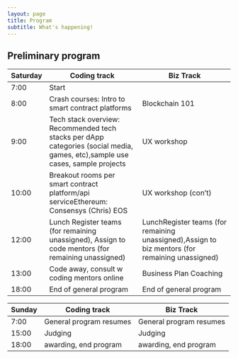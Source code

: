 ```yaml
---
layout: page
title: Program
subtitle: What's happening!
---
```


## Preliminary program
| Saturday              | Coding track                                                                                                                 	    | Biz Track                                                                                       	|
|----------------------	|-------------------------------------------------------------------------------------------------------------------------------	|-------------------------------------------------------------------------------------------------	|
| 7:00                 	| Start                                                                                                                         	|                                                                                                 	|
| 8:00                 	| Crash courses: Intro to smart contract platforms                                                                              	| Blockchain 101                                                                                  	|
| 9:00                 	| Tech stack overview: Recommended tech stacks per dApp categories (social media, games, etc),sample use cases, sample projects 	| UX workshop                                                                                     	|
| 10:00                	| Breakout rooms per smart contract platform/api serviceEthereum: Consensys (Chris) EOS                                         	| UX workshop (con’t)                                                                             	|
| 12:00                	| Lunch Register teams (for remaining unassigned), Assign to code mentors (for remaining unassigned)                            	| LunchRegister teams (for remaining unassigned),Assign to biz mentors (for remaining unassigned) 	|
| 13:00                	| Code away, consult w coding mentors online                                                                                    	| Business Plan Coaching                                                                          	|
| 18:00                	| End of general program                                                                                                        	| End of general program                                                                          	|


| Sunday    	        | Coding track                                                                                                                      | Biz Track                                                                                                 	|
|----------------------	|-------------------------------------------------------------------------------------------------------------------------------	|-------------------------------------------------------------------------------------------------	|
| 7:00                 	| General program resumes                                                                                                       	| General program resumes                                                                         	|
| 15:00                	| Judging                                                                                                                       	| Judging                                                                                         	|
| 18:00                	| awarding, end program                                                                                                         	| awarding, end program                                                                           	|
